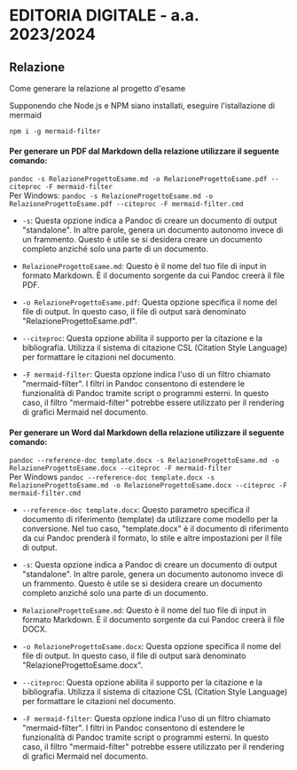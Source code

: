 # EDITORIA DIGITALE - a.a. 2023/2024

## Relazione
Come generare la relazione al progetto d'esame

Supponendo che Node.js e NPM siano installati, eseguire l'istallazione di mermaid

``
npm i -g mermaid-filter
``

#### Per generare un PDF dal Markdown della relazione utilizzare il seguente comando:

``
pandoc -s RelazioneProgettoEsame.md -o RelazioneProgettoEsame.pdf --citeproc -F mermaid-filter
``
<br/>
Per Windows: 
``
pandoc -s RelazioneProgettoEsame.md -o RelazioneProgettoEsame.pdf --citeproc -F mermaid-filter.cmd
``

- `-s`: Questa opzione indica a Pandoc di creare un documento di output "standalone". In altre parole, genera un documento autonomo invece di un frammento. Questo è utile se si desidera creare un documento completo anziché solo una parte di un documento.

- `RelazioneProgettoEsame.md`: Questo è il nome del tuo file di input in formato Markdown. È il documento sorgente da cui Pandoc creerà il file PDF.

- `-o RelazioneProgettoEsame.pdf`: Questa opzione specifica il nome del file di output. In questo caso, il file di output sarà denominato "RelazioneProgettoEsame.pdf".

- `--citeproc`: Questa opzione abilita il supporto per la citazione e la bibliografia. Utilizza il sistema di citazione CSL (Citation Style Language) per formattare le citazioni nel documento.

- `-F mermaid-filter`: Questa opzione indica l'uso di un filtro chiamato "mermaid-filter". I filtri in Pandoc consentono di estendere le funzionalità di Pandoc tramite script o programmi esterni. In questo caso, il filtro "mermaid-filter" potrebbe essere utilizzato per il rendering di grafici Mermaid nel documento.


#### Per generare un Word dal Markdown della relazione utilizzare il seguente comando:

``
pandoc --reference-doc template.docx -s RelazioneProgettoEsame.md -o RelazioneProgettoEsame.docx --citeproc -F mermaid-filter
``
<br/>
Per Windows
``
pandoc --reference-doc template.docx -s RelazioneProgettoEsame.md -o RelazioneProgettoEsame.docx --citeproc -F mermaid-filter.cmd
``

- `--reference-doc template.docx`: Questo parametro specifica il documento di riferimento (template) da utilizzare come modello per la conversione. Nel tuo caso, "template.docx" è il documento di riferimento da cui Pandoc prenderà il formato, lo stile e altre impostazioni per il file di output.

- `-s`: Questa opzione indica a Pandoc di creare un documento di output "standalone". In altre parole, genera un documento autonomo invece di un frammento. Questo è utile se si desidera creare un documento completo anziché solo una parte di un documento.

- `RelazioneProgettoEsame.md`: Questo è il nome del tuo file di input in formato Markdown. È il documento sorgente da cui Pandoc creerà il file DOCX.

- `-o RelazioneProgettoEsame.docx`: Questa opzione specifica il nome del file di output. In questo caso, il file di output sarà denominato "RelazioneProgettoEsame.docx".

- `--citeproc`: Questa opzione abilita il supporto per la citazione e la bibliografia. Utilizza il sistema di citazione CSL (Citation Style Language) per formattare le citazioni nel documento.

- `-F mermaid-filter`: Questa opzione indica l'uso di un filtro chiamato "mermaid-filter". I filtri in Pandoc consentono di estendere le funzionalità di Pandoc tramite script o programmi esterni. In questo caso, il filtro "mermaid-filter" potrebbe essere utilizzato per il rendering di grafici Mermaid nel documento.
